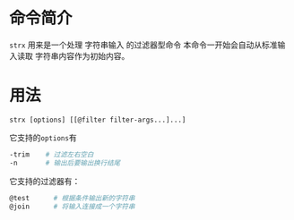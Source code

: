 命令简介
======= 

`strx` 用来是一个处理 字符串输入 的过滤器型命令
本命令一开始会自动从标准输入读取 字符串内容作为初始内容。    

用法
=======

```
strx [options] [[@filter filter-args...]...]
```

它支持的`options`有

```bash
-trim    # 过滤左右空白
-n       # 输出后要输出换行结尾
```

它支持的过滤器有：

```bash
@test      # 根据条件输出新的字符串
@join      # 将输入连接成一个字符串
```

